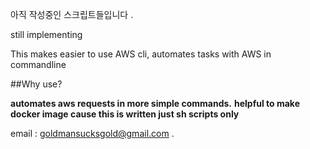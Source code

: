 아직 작성중인 스크립트들입니다 .

still implementing 



This makes easier  to use AWS cli, automates tasks with AWS in commandline


##Why use? 

**automates aws requests in more simple commands.**
**helpful to make docker image cause this is written just sh scripts only**


email : goldmansucksgold@gmail.com .

